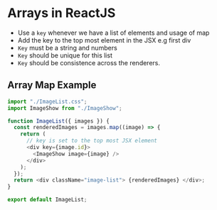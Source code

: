 # Arrays in ReactJS

- Use a `key` whenever we have a list of elements and usage of map
- Add the key to the top most element in the JSX e.g first div
- `Key` must be a string and numbers
- `Key` should be unique for this list
- `Key` should be consistence across the renderers.

## Array Map Example

```javascript
import "./ImageList.css";
import ImageShow from "./ImageShow";

function ImageList({ images }) {
  const renderedImages = images.map((image) => {
    return (
      // key is set to the top most JSX element
      <div key={image.id}>
        <ImageShow image={image} />
      </div>
    );
  });
  return <div className="image-list"> {renderedImages} </div>;
}

export default ImageList;
```
